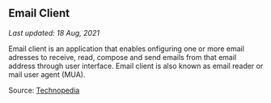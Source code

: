 ## Email Client

*Last updated: 18 Aug, 2021*

Email client is an application that enables onfiguring one or more email adresses to receive, read, compose and send emails from that email address through user interface.
Email client is also known as email reader or mail user agent (MUA).

Source: [Technopedia](https://www.techopedia.com/definition/1656/email-client)
